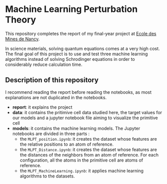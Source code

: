 # Machine Learning Perturbation Theory

This repository completes the report of my final-year project at [Ecole des Mines de Nancy](https://mines-nancy.univ-lorraine.fr/formation/ingenieur-civil-mines-icm/).

In science materials, solving quantum equations comes at a very high cost. The final goal of this project is to use and test three machine learning algorithms instead of solving Schrodinger equations in order to considerably reduce calculation time.

## Description of this repository

I recommend reading the report before reading the notebooks, as most explanations are not duplicated in the notebooks.
* **report**: it explains the project 
* **data**: it contains the pritimive cell data studied here, the target values for our models and a jupyter notebook file aiming to visualize the primitive cell 
* **models**: it contains the machine learning models. The Jupyter notebooks are divided in three parts :
  * the `MLPT_position.ipynb`: it creates the dataset whose features are the relative positions to an atom of reference.
  * the `MLPT_Distance.ipynb`: it creates the dataset whose features are the distances of the neighbors from an atom of reference. For each configuration, all the atoms in the primitive cell are atoms of reference.
  * the `MLPT_MachineLearning.ipynb`: it applies machine learning algorithms to the datasets.

